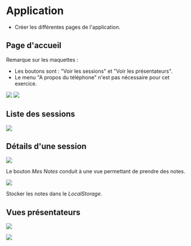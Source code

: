 # Application

* Créer les différentes pages de l'application.

## Page d'accueil

Remarque sur les maquettes :

* Les boutons sont : "Voir les sessions" et "Voir les présentateurs".
* Le menu "A propos du téléphone" n'est pas nécessaire pour cet exercice.

![](images/conference/accueil.png)
![](images/conference/accueil-menu-deplie.png)

## Liste des sessions

![](images/conference/sessions.list.png)

## Détails d'une session

![](images/conference/sessions.details.note.png)

Le bouton _Mes Notes_ conduit à une vue permettant de prendre des notes.

![](images/conference/sessions.note.png)

Stocker les notes dans le _LocalStorage_.

## Vues présentateurs

![](images/conference/speakers.list.png)


![](images/conference/speakers.details.png)






